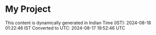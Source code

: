 # My Project

This content is dynamically generated in Indian Time (IST): 2024-08-18 01:22:46 IST
Converted to UTC: 2024-08-17 19:52:46 UTC
